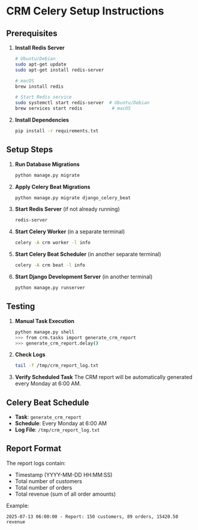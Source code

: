 # CRM Celery Setup Instructions

## Prerequisites

1. **Install Redis Server**
   ```bash
   # Ubuntu/Debian
   sudo apt-get update
   sudo apt-get install redis-server
   
   # macOS
   brew install redis
   
   # Start Redis service
   sudo systemctl start redis-server  # Ubuntu/Debian
   brew services start redis           # macOS
   ```

2. **Install Dependencies**
   ```bash
   pip install -r requirements.txt
   ```

## Setup Steps

1. **Run Database Migrations**
   ```bash
   python manage.py migrate
   ```

2. **Apply Celery Beat Migrations**
   ```bash
   python manage.py migrate django_celery_beat
   ```

3. **Start Redis Server** (if not already running)
   ```bash
   redis-server
   ```

4. **Start Celery Worker** (in a separate terminal)
   ```bash
   celery -A crm worker -l info
   ```

5. **Start Celery Beat Scheduler** (in another separate terminal)
   ```bash
   celery -A crm beat -l info
   ```

6. **Start Django Development Server** (in another terminal)
   ```bash
   python manage.py runserver
   ```

## Testing

1. **Manual Task Execution**
   ```bash
   python manage.py shell
   >>> from crm.tasks import generate_crm_report
   >>> generate_crm_report.delay()
   ```

2. **Check Logs**
   ```bash
   tail -f /tmp/crm_report_log.txt
   ```

3. **Verify Scheduled Task**
   The CRM report will be automatically generated every Monday at 6:00 AM.

## Celery Beat Schedule

- **Task**: `generate_crm_report`
- **Schedule**: Every Monday at 6:00 AM
- **Log File**: `/tmp/crm_report_log.txt`

## Report Format

The report logs contain:
- Timestamp (YYYY-MM-DD HH:MM:SS)
- Total number of customers
- Total number of orders  
- Total revenue (sum of all order amounts)

Example:
```
2025-07-13 06:00:00 - Report: 150 customers, 89 orders, 15420.50 revenue
```

